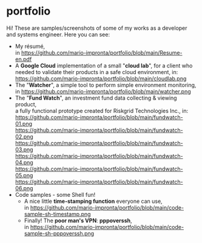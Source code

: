 # portfolio

Hi! These are samples/screenshots of some of my works as a developer and systems engineer.
Here you can see:
- My résumé,<br>
  in https://github.com/mario-impronta/portfolio/blob/main/Resume-en.pdf
- A <b>Google Cloud</b> implementation of a small "<b>cloud lab</b>", for a client who<br>
  needed to validate their products in a safe cloud environment, in:<br>
  https://github.com/mario-impronta/portfolio/blob/main/cloudlab.png
- The "<b>Watcher</b>", a simple tool to perform simple environment monitoring,<br>
  in https://github.com/mario-impronta/portfolio/blob/main/watcher.png
- The "<b>Fund Watch</b>", an investment fund data collecting & viewing product,<br>
  a fully functional prototype created for Riskgrid Technologies Inc., in:<br>
     https://github.com/mario-impronta/portfolio/blob/main/fundwatch-01.png<br>
     https://github.com/mario-impronta/portfolio/blob/main/fundwatch-02.png<br>
     https://github.com/mario-impronta/portfolio/blob/main/fundwatch-03.png<br>
     https://github.com/mario-impronta/portfolio/blob/main/fundwatch-04.png<br>
     https://github.com/mario-impronta/portfolio/blob/main/fundwatch-05.png<br>
     https://github.com/mario-impronta/portfolio/blob/main/fundwatch-06.png<br>
- Code samples - some Shell fun!<br>
  - A nice little <b>time-stamping function</b> everyone can use,<br>
    in https://github.com/mario-impronta/portfolio/blob/main/code-sample-sh-timestamp.png<br>
  - Finally! The <b>poor man's VPN</b>: <b>pppoverssh</b>,<br>
    in https://github.com/mario-impronta/portfolio/blob/main/code-sample-sh-pppoverssh.png<br>
